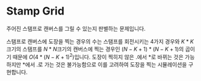 # Stamp Grid

주어진 스탬프로 캔버스를 그릴 수 있는지 판별하는 문제입니다.

스탬프로 캔버스에 도장을 찍는 경우의 수는 스탬프를 회전시키는 $4$가지 경우와 $K * K$크기의 스탬프를 $N*N$크기의 캔버스에 찍는 경우인 $(N - K + 1) * (N - K + 1)$의 곱이기 때문에 $O(4 * (N - K + 1)^2)$입니다.
도장이 찍히지 않은 $.$에서 $*$로 바뀌는 것은 가능하지만 $*$에서 $.$로 가는 것은 불가능함으로 이를 고려하여 도장을 찍는 시뮬레이션을 구현합니다.

